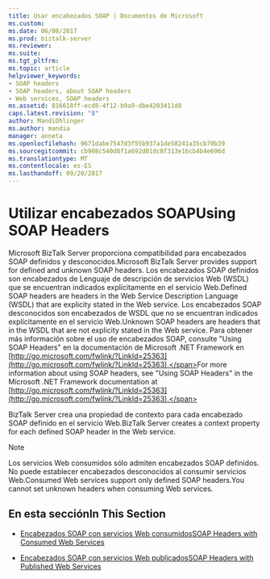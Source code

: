 ```yaml
---
title: Usar encabezados SOAP | Documentos de Microsoft
ms.custom: 
ms.date: 06/08/2017
ms.prod: biztalk-server
ms.reviewer: 
ms.suite: 
ms.tgt_pltfrm: 
ms.topic: article
helpviewer_keywords:
- SOAP headers
- SOAP headers, about SOAP headers
- Web services, SOAP headers
ms.assetid: 816618ff-ecd8-4f12-b9a9-dbe4203411d8
caps.latest.revision: "8"
author: MandiOhlinger
ms.author: mandia
manager: anneta
ms.openlocfilehash: 0671dabe7547d3f55b937a1de58241a35cb70b39
ms.sourcegitcommit: cb908c540d8f1a692d01dc8f313e16cb4b4e696d
ms.translationtype: MT
ms.contentlocale: es-ES
ms.lasthandoff: 09/20/2017
---
```

# <a name="using-soap-headers"></a><span data-ttu-id="80678-102">Utilizar encabezados SOAP</span><span class="sxs-lookup"><span data-stu-id="80678-102">Using SOAP Headers</span></span>
<span data-ttu-id="80678-103">Microsoft BizTalk Server proporciona compatibilidad para encabezados SOAP definidos y desconocidos.</span><span class="sxs-lookup"><span data-stu-id="80678-103">Microsoft BizTalk Server provides support for defined and unknown SOAP headers.</span></span> <span data-ttu-id="80678-104">Los encabezados SOAP definidos son encabezados de Lenguaje de descripción de servicios Web (WSDL) que se encuentran indicados explícitamente en el servicio Web.</span><span class="sxs-lookup"><span data-stu-id="80678-104">Defined SOAP headers are headers in the Web Service Description Language (WSDL) that are explicity stated in the Web service.</span></span> <span data-ttu-id="80678-105">Los encabezados SOAP desconocidos son encabezados de WSDL que no se encuentran indicados explícitamente en el servicio Web.</span><span class="sxs-lookup"><span data-stu-id="80678-105">Unknown SOAP headers are headers that in the WSDL that are not explicity stated in the Web service.</span></span> <span data-ttu-id="80678-106">Para obtener más información sobre el uso de encabezados SOAP, consulte "Using SOAP Headers" en la documentación de Microsoft .NET Framework en [http://go.microsoft.com/fwlink/?LinkId=25363](http://go.microsoft.com/fwlink/?LinkId=25363).</span><span class="sxs-lookup"><span data-stu-id="80678-106">For more information about using SOAP headers, see "Using SOAP Headers" in the Microsoft .NET Framework documentation at [http://go.microsoft.com/fwlink/?LinkId=25363](http://go.microsoft.com/fwlink/?LinkId=25363).</span></span>  
  
 <span data-ttu-id="80678-107">BizTalk Server crea una propiedad de contexto para cada encabezado SOAP definido en el servicio Web.</span><span class="sxs-lookup"><span data-stu-id="80678-107">BizTalk Server creates a context property for each defined SOAP header in the Web service.</span></span>  
  
> [!NOTE]
>  <span data-ttu-id="80678-108">Los servicios Web consumidos sólo admiten encabezados SOAP definidos. No puede establecer encabezados desconocidos al consumir servicios Web.</span><span class="sxs-lookup"><span data-stu-id="80678-108">Consumed Web services support only defined SOAP headers.You cannot set unknown headers when consuming Web services.</span></span>  
  
## <a name="in-this-section"></a><span data-ttu-id="80678-109">En esta sección</span><span class="sxs-lookup"><span data-stu-id="80678-109">In This Section</span></span>  
  
-   [<span data-ttu-id="80678-110">Encabezados SOAP con servicios Web consumidos</span><span class="sxs-lookup"><span data-stu-id="80678-110">SOAP Headers with Consumed Web Services</span></span>](../core/soap-headers-with-consumed-web-services.md)  
  
-   [<span data-ttu-id="80678-111">Encabezados SOAP con servicios Web publicados</span><span class="sxs-lookup"><span data-stu-id="80678-111">SOAP Headers with Published Web Services</span></span>](../core/soap-headers-with-published-web-services.md)